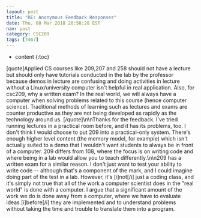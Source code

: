 ```yaml
---
layout: post
title: "RE: Anonymous Feedback Responses"
date: Thu, 08 Mar 2018 20:58:28 EST
nav: post
category: CSC209
tags: [7467]
---
```


* content
{:toc}

[quote]Applied CS courses like 209,207 and 258 should not have a lecture but should only have tutorials conducted in the lab by the professor because demos in lecture are confusing and doing activities in lecture without a Linux/university computer isn't helpful in real application. Also, for csc209, why a written exam? In the real world, we will always have a computer when solving problems related to this course (hence computer science). Traditional methods of learning such as lectures and exams are counter productive as they are not being developed as rapidly as the technology around us. [/quote]\n\nThanks for the feedback. I've tried running lectures in a practical room before, and it has its problems, too. I don't think I would choose to put 209 into a practical-only system. There's enough higher level content (the memory model, for example) which isn't actually suited to a demo that I wouldn't want students to always be in front of a computer. 209 differs from 108, where the focus is on writing code and where being in a lab would allow you to teach differently.\n\n209 has a written exam for a similar reason. I don't just want to test your ability to write code -- although that's a component of the mark, and I could imagine doing part of the test in a lab. However, it's [i]not[/i] just a coding class, and it's simply not true that all of the work a computer scientist does in the "real world" is done with a computer. I argue that a significant amount of the work we do is done away from a computer, where we have to evaluate ideas [i]before[/i] they are implemented and to understand problems without taking the time and trouble to translate them into a program.
<!-- more -->
<p></p>
